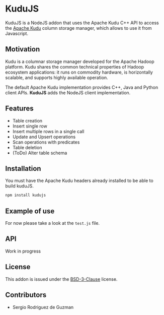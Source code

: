 # KuduJS

KuduJS is a NodeJS addon that uses the Apache Kudu C++ API to access the [Apache Kudu][kudu_home] column storage manager, which allows to use it from Javascript.

## Motivation

Kudu is a columnar storage manager developed for the Apache Hadoop platform. Kudu shares the common technical properties of Hadoop ecosystem applications: it runs on commodity hardware, is horizontally scalable, and supports highly available operation.

The default Apache Kudu implementation provides C++, Java and Python client APIs. **KuduJS** adds the NodeJS client implementation.

## Features

* Table creation
* Insert single row
* Insert multiple rows in a single call
* Update and Upsert operations
* Scan operations with predicates
* Table deletion
* (ToDo) Alter table schema

## Installation

You must have the Apache Kudu headers already installed to be able to build kuduJS.

```bash
npm install kudujs
```

## Example of use

For now please take a look at the `test.js` file.

## API

Work in progress

## License

This addon is issued under the [BSD-3-Clause](./LICENSE) license.

## Contributors

* Sergio Rodriguez de Guzman

[kudu_home]: https://kudu.apache.org
